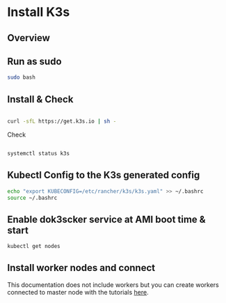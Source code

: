 # Install K3s



## Overview


## Run as sudo

```sh
sudo bash
```


## Install & Check

```sh

curl -sfL https://get.k3s.io | sh -

```

Check

```sh

systemctl status k3s

```


## Kubectl Config to the K3s generated config

```sh
echo "export KUBECONFIG=/etc/rancher/k3s/k3s.yaml" >> ~/.bashrc
source ~/.bashrc
```

## Enable dok3scker service at AMI boot time & start


```sh
kubectl get nodes

```

## Install worker nodes and connect

This documentation does not include workers but you can create workers connected to master node with the tutorials [here](https://youtu.be/zSlRUMm36n8?feature=shared).




